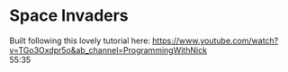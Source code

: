 # Space Invaders

Built following this lovely tutorial here:
https://www.youtube.com/watch?v=TGo3Oxdpr5o&ab_channel=ProgrammingWithNick
</br>
55:35
